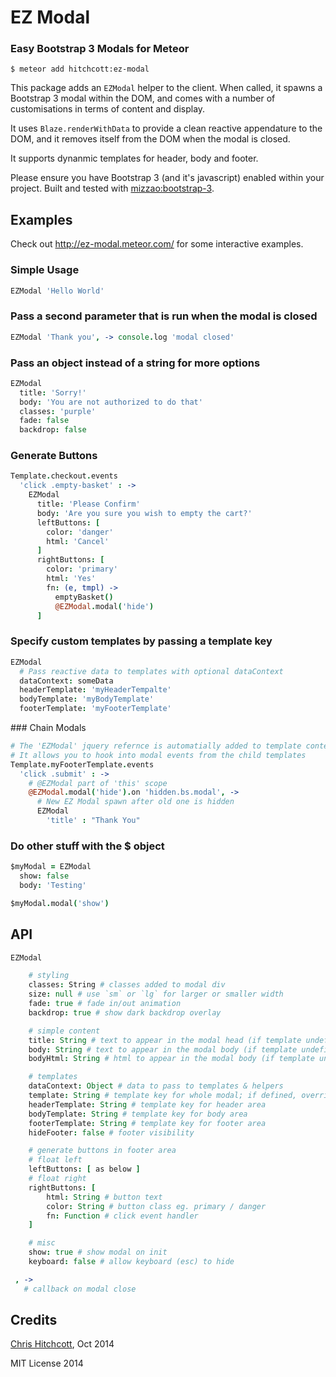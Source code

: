 # EZ Modal

### Easy Bootstrap 3 Modals for Meteor

```
$ meteor add hitchcott:ez-modal
```

This package adds an `EZModal` helper to the client. When called, it spawns a Bootstrap 3 modal within the DOM, and comes with a number of customisations in terms of content and display.

It uses `Blaze.renderWithData` to provide a clean reactive appendature to the DOM, and it removes itself from the DOM when the modal is closed.

It supports dynanmic templates for header, body and footer.

Please ensure you have Bootstrap 3 (and it's javascript) enabled within your project. Built and tested with  [mizzao:bootstrap-3](https://github.com/mizzao/meteor-bootstrap-3).

## Examples

Check out http://ez-modal.meteor.com/ for some interactive examples.


### Simple Usage
```coffeescript
EZModal 'Hello World'
```
### Pass a second parameter that is run when the modal is closed
```coffeescript
EZModal 'Thank you', -> console.log 'modal closed'
```
### Pass an object instead of a string for more options
```coffeescript
EZModal
  title: 'Sorry!'
  body: 'You are not authorized to do that'
  classes: 'purple'
  fade: false
  backdrop: false
```

### Generate Buttons

```coffeescript
Template.checkout.events
  'click .empty-basket' : ->
    EZModal
      title: 'Please Confirm'
      body: 'Are you sure you wish to empty the cart?'
      leftButtons: [
        color: 'danger'
        html: 'Cancel'
      ]
      rightButtons: [
        color: 'primary'
        html: 'Yes'
        fn: (e, tmpl) ->
          emptyBasket()
          @EZModal.modal('hide')
      ]
```
### Specify custom templates by passing a template key

```coffeescript
EZModal
  # Pass reactive data to templates with optional dataContext
  dataContext: someData
  headerTemplate: 'myHeaderTempalte'
  bodyTemplate: 'myBodyTemplate'
  footerTemplate: 'myFooterTemplate'
```
### Chain Modals
```coffeescript
# The 'EZModal' jquery refernce is automatially added to template context
# It allows you to hook into modal events from the child templates
Template.myFooterTemplate.events
  'click .submit' : ->
    # @EZModal part of 'this' scope
    @EZModal.modal('hide').on 'hidden.bs.modal', ->
      # New EZ Modal spawn after old one is hidden
      EZModal
        'title' : "Thank You"
```
### Do other stuff with the $ object
```coffeescript
$myModal = EZModal
  show: false
  body: 'Testing'

$myModal.modal('show')
```

## API

```coffeescript
EZModal

    # styling
    classes: String # classes added to modal div
    size: null # use `sm` or `lg` for larger or smaller width
    fade: true # fade in/out animation
    backdrop: true # show dark backdrop overlay

    # simple content
    title: String # text to appear in the modal head (if template undefined)
    body: String # text to appear in the modal body (if template undefined)
    bodyHtml: String # html to appear in the modal body (if template undefined)

    # templates
    dataContext: Object # data to pass to templates & helpers
    template: String # template key for whole modal; if defined, overrides below
    headerTemplate: String # template key for header area
    bodyTemplate: String # template key for body area
    footerTemplate: String # template key for footer area
    hideFooter: false # footer visibility

    # generate buttons in footer area
    # float left
    leftButtons: [ as below ]
    # float right
    rightButtons: [
        html: String # button text 
        color: String # button class eg. primary / danger
        fn: Function # click event handler
    ]

    # misc
    show: true # show modal on init
    keyboard: false # allow keyboard (esc) to hide

 , ->
   # callback on modal close
```

## Credits

[Chris Hitchcott](http://github.com/hitchcott), Oct 2014

MIT License 2014

